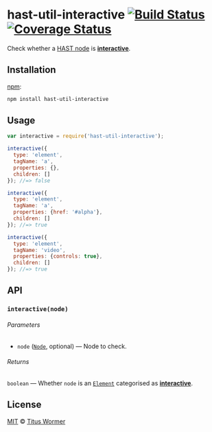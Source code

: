 # hast-util-interactive [![Build Status][build-badge]][build-page] [![Coverage Status][coverage-badge]][coverage-page]

Check whether a [HAST node][hast] is [**interactive**][spec].

## Installation

[npm][]:

```bash
npm install hast-util-interactive
```

## Usage

```javascript
var interactive = require('hast-util-interactive');

interactive({
  type: 'element',
  tagName: 'a',
  properties: {},
  children: []
}); //=> false

interactive({
  type: 'element',
  tagName: 'a',
  properties: {href: '#alpha'},
  children: []
}); //=> true

interactive({
  type: 'element',
  tagName: 'video',
  properties: {controls: true},
  children: []
}); //=> true
```

## API

### `interactive(node)`

###### Parameters

*   `node` ([`Node`][node], optional) — Node to check.

###### Returns

`boolean` — Whether `node` is an [`Element`][element] categorised
as [**interactive**][spec].

## License

[MIT][license] © [Titus Wormer][author]

<!-- Definition -->

[build-badge]: https://img.shields.io/travis/wooorm/hast-util-interactive.svg

[build-page]: https://travis-ci.org/wooorm/hast-util-interactive

[coverage-badge]: https://img.shields.io/codecov/c/github/wooorm/hast-util-interactive.svg

[coverage-page]: https://codecov.io/github/wooorm/hast-util-interactive?branch=master

[npm]: https://docs.npmjs.com/cli/install

[license]: LICENSE

[author]: http://wooorm.com

[hast]: https://github.com/wooorm/hast

[node]: https://github.com/wooorm/hast#node

[element]: https://github.com/wooorm/hast#element

[spec]: https://html.spec.whatwg.org/#interactive-content

